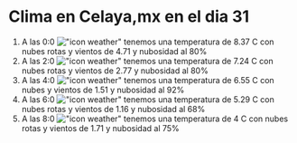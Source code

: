 # Clima en Celaya,mx en el dia 31

1. A las 0:0 !["icon weather"](http://openweathermap.org/img/w/04n.png) tenemos una temperatura de 8.37 C con nubes rotas y  vientos de 4.71 y nubosidad al 80%
1. A las 2:0 !["icon weather"](http://openweathermap.org/img/w/04n.png) tenemos una temperatura de 7.24 C con nubes rotas y  vientos de 2.77 y nubosidad al 80%
1. A las 4:0 !["icon weather"](http://openweathermap.org/img/w/04n.png) tenemos una temperatura de 6.55 C con nubes y  vientos de 1.51 y nubosidad al 92%
1. A las 6:0 !["icon weather"](http://openweathermap.org/img/w/04n.png) tenemos una temperatura de 5.29 C con nubes rotas y  vientos de 1.16 y nubosidad al 68%
1. A las 8:0 !["icon weather"](http://openweathermap.org/img/w/04n.png) tenemos una temperatura de 4 C con nubes rotas y  vientos de 1.71 y nubosidad al 75%
